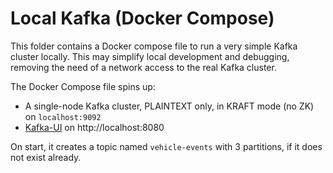 # Local Kafka (Docker Compose)

This folder contains a Docker compose file to run a very simple Kafka cluster locally.
This may simplify local development and debugging, removing the need of a network access to the real Kafka cluster.

The Docker Compose file spins up:
* A single-node Kafka cluster, PLAINTEXT only, in KRAFT mode (no ZK) on `localhost:9092`
* [Kafka-UI](https://github.com/provectus/kafka-ui) on http://localhost:8080

On start, it creates a topic named `vehicle-events` with 3 partitions, if it does not exist already.
